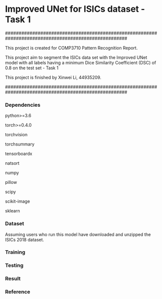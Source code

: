# Improved UNet for ISICs dataset - Task 1

#####################################################################################################

This project is created for COMP3710 Pattern Recognition Report. 

This project aim to segment the ISICs data set with the Improved UNet model with all labels having a minimum Dice Similarity Coefficient (DSC) of 0.8 on the test set - Task 1 

This project is finished by Xinwei Li, 44935209.

#####################################################################################################

### Dependencies

python>=3.6

torch>=0.4.0

torchvision

torchsummary

tensorboardx

natsort

numpy

pillow

scipy

scikit-image

sklearn

### Dataset
Assuming users who run this model have downloaded and unzipped the ISICs 2018 dataset.

### Training

### Testing

### Result

### Reference
